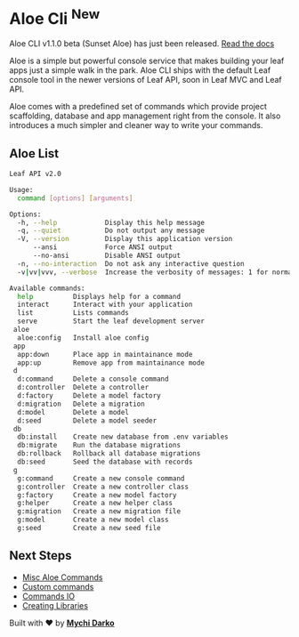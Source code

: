 # Aloe Cli <sup class="new-tag-1">New</sup>

<p class="alert -warning">
  Aloe CLI v1.1.0 beta (Sunset Aloe) has just been released.
  <a href="/#/aloe-cli/v/1.1.0-beta/">Read the docs</a>
</p>

Aloe is a simple but powerful console service that makes building your leaf apps just a simple walk in the park. Aloe CLI ships with the default Leaf console tool in the newer versions of Leaf API, soon in Leaf MVC and Leaf API.

Aloe comes with a predefined set of commands which provide project scaffolding, database and app management right from the console. It also introduces a much simpler and cleaner way to write your commands.

## Aloe List

```bash
Leaf API v2.0

Usage:
  command [options] [arguments]

Options:
  -h, --help            Display this help message
  -q, --quiet           Do not output any message
  -V, --version         Display this application version
      --ansi            Force ANSI output
      --no-ansi         Disable ANSI output
  -n, --no-interaction  Do not ask any interactive question
  -v|vv|vvv, --verbose  Increase the verbosity of messages: 1 for normal output, 2 for more verbose output and 3 for debug

Available commands:
  help          Displays help for a command
  interact      Interact with your application
  list          Lists commands
  serve         Start the leaf development server
 aloe
  aloe:config   Install aloe config
 app
  app:down      Place app in maintainance mode
  app:up        Remove app from maintainance mode
 d
  d:command     Delete a console command
  d:controller  Delete a controller
  d:factory     Delete a model factory
  d:migration   Delete a migration
  d:model       Delete a model
  d:seed        Delete a model seeder
 db
  db:install    Create new database from .env variables
  db:migrate    Run the database migrations
  db:rollback   Rollback all database migrations
  db:seed       Seed the database with records
 g
  g:command     Create a new console command
  g:controller  Create a new controller class
  g:factory     Create a new model factory
  g:helper      Create a new helper class
  g:migration   Create a new migration file
  g:model       Create a new model class
  g:seed        Create a new seed file
```

## Next Steps

- [Misc Aloe Commands](/aloe-cli/v/1.0/commands/misc-commands)
- [Custom commands](/aloe-cli/v/1.0/commands/custom)
- [Commands IO](/aloe-cli/v/1.0/commands/io)
- [Creating Libraries](/aloe-cli/v/1.0/libraries)

Built with ❤ by [**Mychi Darko**](//mychi.netlify.app)
